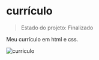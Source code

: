 # currículo

>Estado do projeto: Finalizado

Meu currículo em html e css.


![curriculo](https://github.com/moises-briceno/curriculo-html-css/assets/128396877/dceb3954-8e02-44e7-bcad-1525677e57cb)
